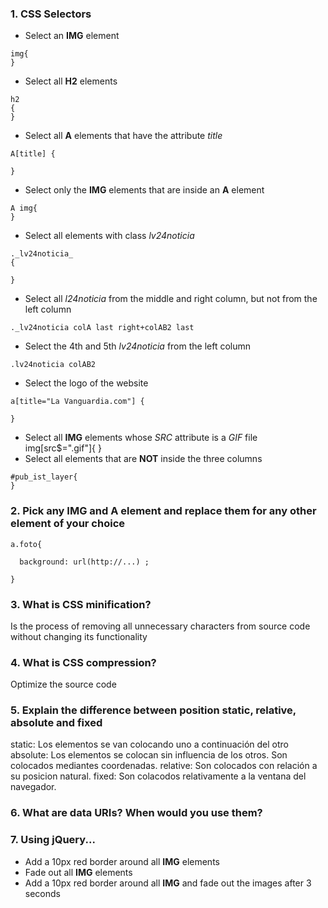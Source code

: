 ### 1. CSS Selectors

* Select an __IMG__ element
```  
img{
}
``` 
* Select all __H2__ elements
```
h2 
{ 
}
```
* Select all __A__ elements that have the attribute _title_
```
A[title] {

}

```
* Select only the __IMG__ elements that are inside an __A__ element
```
A img{
}
```
* Select all elements with class _lv24noticia_
```
._lv24noticia_
{ 

}
```
* Select all _l24noticia_ from the middle and right column, but not from the left column
```
._lv24noticia colA last right+colAB2 last

```
* Select the 4th and 5th _lv24noticia_ from the left column
```
.lv24noticia colAB2
```
* Select the logo of the website
```
a[title="La Vanguardia.com"] {   

}
```
* Select all __IMG__ elements whose _SRC_ attribute is a _GIF_ file
img[src$=".gif"]{
}
* Select all elements that are __NOT__ inside the three columns
```
#pub_ist_layer{
}
```


### 2. Pick any __IMG__ and __A__ element and replace them for any other element of your choice
```
a.foto{
  
  background: url(http://...) ;

}
```

### 3. What is CSS minification?
  Is the process of removing all unnecessary characters from source code without changing its functionality

### 4. What is CSS compression?
Optimize the source code

### 5. Explain the difference between position static, relative, absolute and fixed
static: Los elementos se van colocando uno a continuación del otro
absolute: Los elementos se colocan sin influencia de los otros. Son colocados mediantes coordenadas.
relative: Son colocados con relación a su posicion natural.
fixed: Son colacodos relativamente a la ventana del navegador.

### 6. What are data URIs? When would you use them?

### 7. Using jQuery...

* Add a 10px red border around all __IMG__ elements 
* Fade out all __IMG__ elements
* Add a 10px red border around all __IMG__ and fade out the images after 3 seconds
